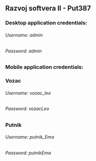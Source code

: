 ## Razvoj softvera II - Put387

### Desktop application credentials:
###### Username: admin
###### Password: admin
### Mobile application credentials:
### Vozac
###### Username: vozac_leo
###### Password: vozacLeo
### Putnik
###### Username: putnik_Ema
###### Password: putnikEma
